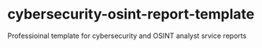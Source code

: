 # cybersecurity-osint-report-template
Professioinal template for cybersecurity and OSINT analyst srvice reports

